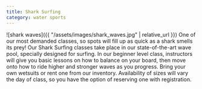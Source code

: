 ```yaml
---
title: Shark Surfing
category: water sports
---
```


![shark waves]({{ "/assets/images/shark_waves.jpg" | relative_url }})
One of our most demanded classes, so spots will fill up as quick as a shark smells its prey! Our Shark Surfing classes take place in our state-of-the-art wave pool, specially designed for surfing. In our beginner level class, instructors will give you basic lessons on how to balance on your board, then move onto how to ride higher and stronger waves as you progress. Bring your own wetsuits or rent one from our inventory. Availability of sizes will vary the day of class, so you have the option of reserving one with registration.

